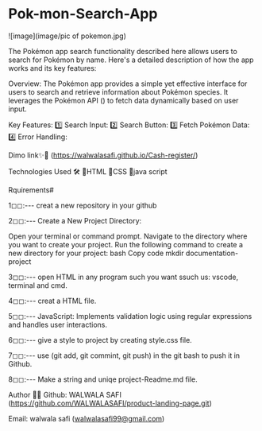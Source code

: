 # Pok-mon-Search-App
![image](image/pic of pokemon.jpg)

The Pokémon app search functionality described here allows users to search for Pokémon by name. Here's a detailed description of how the app works and its key features:

Overview:
The Pokémon app provides a simple yet effective interface for users to search and retrieve information about Pokémon species. It leverages the Pokémon API () to fetch data dynamically based on user input.


Key Features:
1️⃣ Search Input:
2️⃣ Search Button:
3️⃣ Fetch Pokémon Data:
4️⃣ Error Handling:

Dimo link✨🔹 (https://walwalasafi.github.io/Cash-register/)


Technologies Used 🛠️
🔹HTML
🔹CSS
🔹java script



Rquirements# 

1◻◻:--- creat a new repository in your github

2️◻◻:--- Create a New Project Directory:

Open your terminal or command prompt. Navigate to the directory where you want to create your project. Run the following command to create a new directory for your project: bash Copy code mkdir documentation-project

3️◻◻:--- open HTML in any program such you want ssuch us: vscode, terminal and cmd.

4️◻◻:--- creat a  HTML file.

5◻◻:--- JavaScript: Implements validation logic using regular expressions and handles user interactions.

6◻◻:--- give a style to project by creating style.css file. 

7◻◻:--- use (git add, git commint, git push) in the git bash to push it in Github.

8◻◻:--- Make a string and uniqe project-Readme.md file.


Author 🔵✅
Github: WALWALA SAFI (https://github.com/WALWALASAFI/product-landing-page.git)

Email: walwala safi (walwalasafi99@gmail.com)
